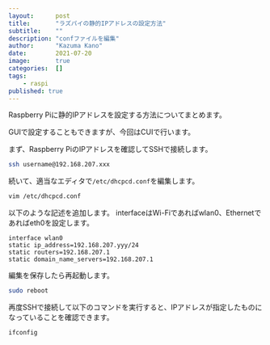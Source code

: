 ```yaml
---
layout:      post
title:       "ラズパイの静的IPアドレスの設定方法"
subtitle:    ""
description: "confファイルを編集"
author:      "Kazuma Kano"
date:        2021-07-20
image:       true
categories:  []
tags:
    - raspi
published: true
---
```


Raspberry Piに静的IPアドレスを設定する方法についてまとめます。

GUIで設定することもできますが、今回はCUIで行います。

まず、Raspberry PiのIPアドレスを確認してSSHで接続します。
```sh
ssh username@192.168.207.xxx
```

続いて、適当なエディタで`/etc/dhcpcd.conf`を編集します。
```sh
vim /etc/dhcpcd.conf
```

以下のような記述を追加します。
interfaceはWi-Fiであればwlan0、Ethernetであればeth0を設定します。
```
interface wlan0
static ip_address=192.168.207.yyy/24
static routers=192.168.207.1
static domain_name_servers=192.168.207.1
```

編集を保存したら再起動します。
```sh
sudo reboot
```

再度SSHで接続して以下のコマンドを実行すると、IPアドレスが指定したものになっていることを確認できます。
```sh
ifconfig
```
